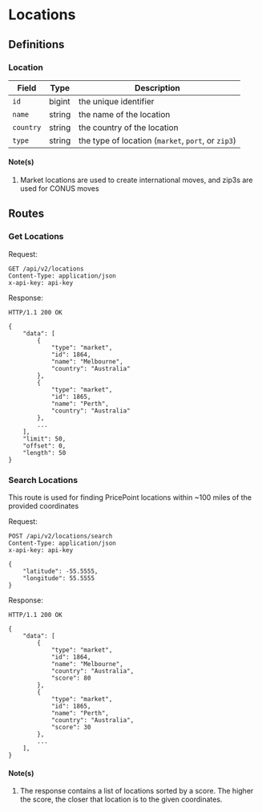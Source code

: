 # Locations

## Definitions

### Location
| Field           | Type     | Description                                     |
| -------------   |----------|-------------------------------------------------|
| `id`        | bigint   | the unique identifier|
| `name`        | string   | the name of the location |
| `country`        |  string  | the country of the location |
| `type`        |  string  | the type of location (`market`, `port`, or `zip3`) |

#### Note(s)
1. Market locations are used to create international moves, and zip3s are used for CONUS moves

## Routes

### Get Locations

Request:
```
GET /api/v2/locations
Content-Type: application/json
x-api-key: api-key
```
Response:
```
HTTP/1.1 200 OK

{
    "data": [
        {
            "type": "market",
            "id": 1864,
            "name": "Melbourne",
            "country": "Australia"
        },
        {
            "type": "market",
            "id": 1865,
            "name": "Perth",
            "country": "Australia"
        },
        ...
    ],
    "limit": 50,
    "offset": 0,
    "length": 50
}
```

### Search Locations
This route is used for finding PricePoint locations within ~100 miles of the provided coordinates

Request:
```
POST /api/v2/locations/search
Content-Type: application/json
x-api-key: api-key

{
    "latitude": -55.5555,
    "longitude": 55.5555
}
```
Response:
```
HTTP/1.1 200 OK

{
    "data": [
        {
            "type": "market",
            "id": 1864,
            "name": "Melbourne",
            "country": "Australia",
            "score": 80
        },
        {
            "type": "market",
            "id": 1865,
            "name": "Perth",
            "country": "Australia",
            "score": 30
        },
        ...
    ],
}
```
#### Note(s)
1. The response contains a list of locations sorted by a score. The higher the score, the closer that location is to the given coordinates.